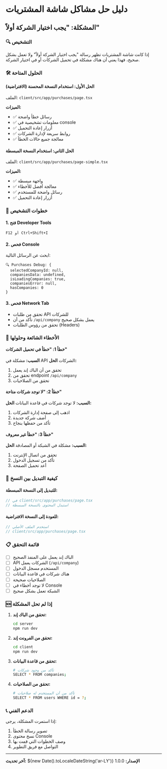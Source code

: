 # دليل حل مشاكل شاشة المشتريات

## المشكلة: "يجب اختيار الشركة أولاً"

### 🔍 التشخيص

إذا كانت شاشة المشتريات تظهر رسالة "يجب اختيار الشركة أولاً" ولا تعمل بشكل صحيح، فهذا يعني أن هناك مشكلة في تحميل الشركات أو في اختيار الشركة.

### 🛠️ الحلول المتاحة

#### الحل الأول: استخدام النسخة المحسنة (الافتراضية)
الملف: `client/src/app/purchases/page.tsx`

**الميزات:**
- ✅ رسائل خطأ واضحة
- ✅ معلومات تشخيصية في console
- ✅ أزرار إعادة التحميل
- ✅ روابط سريعة لإدارة الشركات
- ✅ معالجة جميع حالات الخطأ

#### الحل الثاني: استخدام النسخة المبسطة
الملف: `client/src/app/purchases/page-simple.tsx`

**الميزات:**
- ✅ واجهة مبسطة
- ✅ معالجة أفضل للأخطاء
- ✅ رسائل واضحة للمستخدم
- ✅ أزرار إعادة التحميل

### 🔧 خطوات التشخيص

#### 1. فتح Developer Tools
```bash
F12 أو Ctrl+Shift+I
```

#### 2. فحص Console
ابحث عن الرسائل التالية:
```
🔍 Purchases Debug: {
  selectedCompanyId: null,
  companiesData: undefined,
  isLoadingCompanies: true,
  companiesError: null,
  hasCompanies: 0
}
```

#### 3. فحص Network Tab
- تحقق من طلبات API للشركات
- تأكد من أن `/api/company` يعمل بشكل صحيح
- تحقق من رؤوس الطلبات (Headers)

### 🚨 الأخطاء الشائعة وحلولها

#### خطأ 1: "خطأ في تحميل الشركات"
**السبب:** مشكلة في API الشركات
**الحل:**
1. تحقق من أن الباك إند يعمل
2. تحقق من endpoint `/api/company`
3. تحقق من الصلاحيات

#### خطأ 2: "لا توجد شركات متاحة"
**السبب:** لا توجد شركات في قاعدة البيانات
**الحل:**
1. اذهب إلى صفحة إدارة الشركات
2. أضف شركة جديدة
3. تأكد من حفظها بنجاح

#### خطأ 3: "خطأ غير معروف"
**السبب:** مشكلة في الشبكة أو المصادقة
**الحل:**
1. تحقق من اتصال الإنترنت
2. تأكد من تسجيل الدخول
3. أعد تحميل الصفحة

### 🔄 كيفية التبديل بين النسخ

#### للتبديل إلى النسخة المبسطة:
```typescript
// في client/src/app/purchases/page.tsx
// استبدل المحتوى بالنسخة المبسطة
```

#### للعودة إلى النسخة الافتراضية:
```typescript
// استخدم الملف الأصلي
// client/src/app/purchases/page.tsx
```

### 📋 قائمة التحقق

- [ ] الباك إند يعمل على المنفذ الصحيح
- [ ] API الشركات يعمل (`/api/company`)
- [ ] المستخدم مسجل الدخول
- [ ] هناك شركات في قاعدة البيانات
- [ ] الصلاحيات صحيحة
- [ ] لا توجد أخطاء في Console
- [ ] الشبكة تعمل بشكل صحيح

### 🆘 إذا لم تحل المشكلة

1. **تحقق من الباك إند:**
   ```bash
   cd server
   npm run dev
   ```

2. **تحقق من الفرونت إند:**
   ```bash
   cd client
   npm run dev
   ```

3. **تحقق من قاعدة البيانات:**
   ```bash
   # تأكد من وجود شركات
   SELECT * FROM companies;
   ```

4. **تحقق من الصلاحيات:**
   ```bash
   # تأكد من أن المستخدم له صلاحيات
   SELECT * FROM users WHERE id = ?;
   ```

### 📞 الدعم الفني

إذا استمرت المشكلة، يرجى:
1. تصوير رسالة الخطأ
2. نسخ محتوى Console
3. وصف الخطوات التي قمت بها
4. التواصل مع فريق التطوير

---

**آخر تحديث:** ${new Date().toLocaleDateString('ar-LY')}
**الإصدار:** 1.0.0

